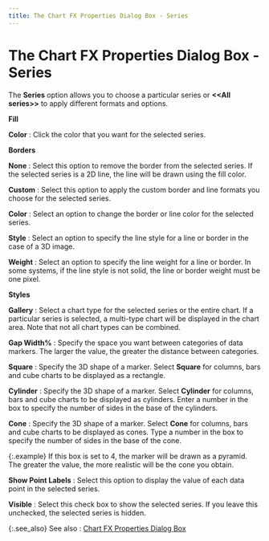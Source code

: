 ```yaml
---
title: The Chart FX Properties Dialog Box - Series
---
```


# The Chart FX  Properties Dialog Box - Series


The **Series** option allows you  to choose a particular series or **&lt;&lt;All 
 series&gt;&gt;** to apply different formats and options.


****Fill****


**Color**
: Click the color that you want for the selected series.


****Borders****


**None**
: Select this option to remove the border from the  selected series. If the selected series is a 2D line, the line will be  drawn using the fill color.


**Custom**
: Select this option to apply the custom border and  line formats you choose for the selected series.


**Color**
: Select an option to change the border or line color  for the selected series.


**Style**
: Select an option to specify the line style for a  line or border in the case of a 3D image.


**Weight**
: Select an option to specify the line weight for  a line or border. In some systems, if the line style is not solid, the  line or border weight must be one pixel.


****Styles****


**Gallery**
: Select a chart type for the selected series or the  entire chart. If a particular series is selected, a multi-type chart will  be displayed in the chart area. Note that not all chart types can be combined.


**Gap Width%**
: Specify the space you want between categories of  data markers. The larger the value, the greater the distance between categories.


**Square**
: Specify the 3D shape of a marker. Select **Square**  for columns, bars and cube charts to be displayed as a rectangle.


**Cylinder**
: Specify the 3D shape of a marker. Select **Cylinder**  for columns, bars and cube charts to be displayed as cylinders. Enter  a number in the box to specify the number of sides in the base of the  cylinders.


**Cone**
: Specify the 3D shape of a marker. Select **Cone**  for columns, bars and cube charts to be displayed as cones. Type a number  in the box to specify the number of sides in the base of the cone.


{:.example}
If this box is set to 4, the marker will be  drawn as a pyramid. The greater the value, the more realistic will be  the cone you obtain.


**Show Point Labels**
: Select this option to display the value of each  data point in the selected series.


**Visible**
: Select this check box to show the selected series.  If you leave this unchecked, the selected series is hidden.


{:.see_also}
See also
: [Chart  FX Properties  Dialog Box]({{site.wwe_baseurl}}/everest-client/ui/browsers/options/chart/fx-profile/chart_fx_properties_profile.html)
